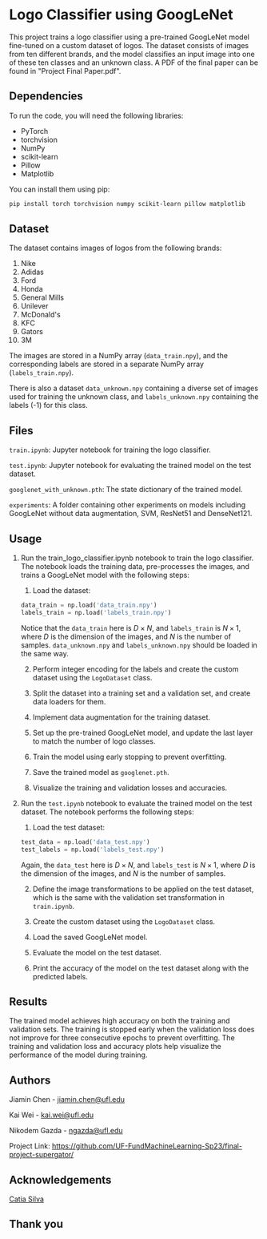 # Logo Classifier using GoogLeNet

This project trains a logo classifier using a pre-trained GoogLeNet model fine-tuned on a custom dataset of logos. The dataset consists of images from ten different brands, and the model classifies an input image into one of these ten classes and an unknown class. A PDF of the final paper can be found in "Project Final Paper.pdf".

## Dependencies

To run the code, you will need the following libraries:

- PyTorch
- torchvision
- NumPy
- scikit-learn
- Pillow
- Matplotlib

You can install them using pip:

```sh
pip install torch torchvision numpy scikit-learn pillow matplotlib
```

## Dataset

The dataset contains images of logos from the following brands:

1. Nike
2. Adidas
3. Ford
4. Honda
5. General Mills
6. Unilever
7. McDonald's
8. KFC
9. Gators
10. 3M

The images are stored in a NumPy array (`data_train.npy`), and the corresponding labels are stored in a separate NumPy array (`labels_train.npy`).

There is also a dataset `data_unknown.npy` containing a diverse set of images used for training the unknown class, and `labels_unknown.npy` containing the labels (-1) for this class.

## Files

`train.ipynb`: Jupyter notebook for training the logo classifier.

`test.ipynb`: Jupyter notebook for evaluating the trained model on the test dataset.

`googlenet_with_unknown.pth`: The state dictionary of the trained model.

`experiments`: A folder containing other experiments on models including GoogLeNet without data augmentation, SVM, ResNet51 and DenseNet121.

## Usage

1. Run the train_logo_classifier.ipynb notebook to train the logo classifier. The notebook loads the training data, pre-processes the images, and trains a GoogLeNet model with the following steps:

    1. Load the dataset:

    ```python
    data_train = np.load('data_train.npy')
    labels_train = np.load('labels_train.npy')
    ```
    
    Notice that the `data_train` here is $D\times N$, and `labels_train` is $N\times 1$, where $D$ is the dimension of the images, and $N$ is the number of samples. `data_unknown.npy` and `labels_unknown.npy` should be loaded in the same way.

    2. Perform integer encoding for the labels and create the custom dataset using the `LogoDataset` class.

    3. Split the dataset into a training set and a validation set, and create data loaders for them.

    4. Implement data augmentation for the training dataset.

    5. Set up the pre-trained GoogLeNet model, and update the last layer to match the number of logo classes.

    6. Train the model using early stopping to prevent overfitting.

    7. Save the trained model as `googlenet.pth`.

    8. Visualize the training and validation losses and accuracies.


2. Run the `test.ipynb` notebook to evaluate the trained model on the test dataset. The notebook performs the following steps:

    1. Load the test dataset:

    ```python
    test_data = np.load('data_test.npy')
    test_labels = np.load('labels_test.npy')
    ```
    
    Again, the `data_test` here is $D\times N$, and `labels_test` is $N\times 1$, where $D$ is the dimension of the images, and $N$ is the number of samples.

    2. Define the image transformations to be applied on the test dataset, which is the same with the validation set transformation in `train.ipynb`.

    3. Create the custom dataset using the `LogoDataset` class.

    5. Load the saved GoogLeNet model.

    6. Evaluate the model on the test dataset.

    7. Print the accuracy of the model on the test dataset along with the predicted labels.

## Results

The trained model achieves high accuracy on both the training and validation sets. The training is stopped early when the validation loss does not improve for three consecutive epochs to prevent overfitting. The training and validation loss and accuracy plots help visualize the performance of the model during training.

## Authors

Jiamin Chen - jiamin.chen@ufl.edu


Kai Wei - kai.wei@ufl.edu


Nikodem Gazda - ngazda@ufl.edu

Project Link: https://github.com/UF-FundMachineLearning-Sp23/final-project-supergator/

## Acknowledgements

[Catia Silva](https://faculty.eng.ufl.edu/catia-silva/)

## Thank you
